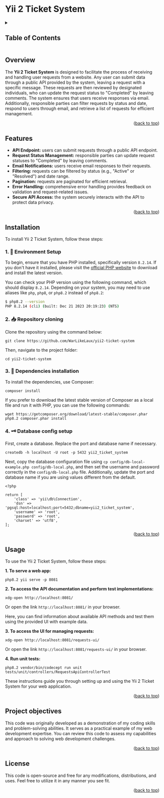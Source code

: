 <a name="readme-top"></a>

# Yii 2 Ticket System

<details>
<summary><h2>Table of Contents</h2></summary>

  - [Overview](#overview)
  - [Features](#features)
  - [Installation](#installation)
  - [Usage](#usage)
  - [Project objectives](#project-objectives)
  - [License](#license)
</details>

## Overview

The **Yii 2 Ticket System** is designed to facilitate the process of receiving and handling user requests from a website. Any user can submit data through a public API provided by the system, leaving a request with a specific message. These requests are then reviewed by designated individuals, who can update the request status to "Completed" by leaving comments. The system ensures that users receive responses via email. Additionally, responsible parties can filter requests by status and date, respond to users through email, and retrieve a list of requests for efficient management.

<p align="right">(<a href="#readme-top">back to top</a>)</p>

## Features

- **API Endpoint:** users can submit requests through a public API endpoint.
- **Request Status Management:** responsible parties can update request statuses to "Completed" by leaving comments.
- **Email Notifications:** users receive email responses to their requests.
- **Filtering:** requests can be filtered by status (e.g., "Active" or "Resolved") and date range.
- **Pagination:** requests are paginated for efficient retrieval.
- **Error Handling:** comprehensive error handling provides feedback on validation and request-related issues.
- **Secure API Access:** the system securely interacts with the API to protect data privacy.

<p align="right">(<a href="#readme-top">back to top</a>)</p>

## Installation

To install Yii 2 Ticket System, follow these steps:

### 1. 🐘 Environment Setup

To begin, ensure that you have PHP installed, specifically version `8.2.14`. If you don't have it installed, please visit the [official PHP website](https://www.php.net/downloads.php) to download and install the latest version.

You can check your PHP version using the following command, which should display `8.2.14`. Depending on your system, you may need to use aliases like `php`, `php8`, or `php8.2` instead of `php8.2`:

```bash
$ php8.2 --version
PHP 8.2.14 (cli) (built: Dec 21 2023 20:19:23) (NTS)
```

### 2. 📥 Repository cloning

Clone the repository using the command below:

```
git clone https://github.com/WarLikeLaux/yii2-ticket-system
```

Then, navigate to the project folder:

```
cd yii2-ticket-system
```

### 3. 🧩 Dependencies installation

To install the dependencies, use Composer:

```
composer install
```

If you prefer to download the latest stable version of Composer as a local file and run it with PHP, you can use the following commands:

```
wget https://getcomposer.org/download/latest-stable/composer.phar
php8.2 composer.phar install
```

### 4. 🗝️ Database config setup

First, create a database. Replace the port and database name if necessary.

```
createdb -h localhost -U root -p 5432 yii2_ticket_system
```

Next, copy the database configuration file using `cp config/db-local-example.php config/db-local.php`, and then set the username and password correctly in the `config/db-local.php` file. Additionally, update the port and database name if you are using values different from the default.

```
<?php

return [
    'class' => 'yii\db\Connection',
    'dsn' => 'pgsql:host=localhost;port=5432;dbname=yii2_ticket_system',
    'username' => 'root',
    'password' => 'root',
    'charset' => 'utf8',
];

```

<p align="right">(<a href="#readme-top">back to top</a>)</p>

## Usage

To use the Yii 2 Ticket System, follow these steps:

**1. To serve a web app:**
```
php8.2 yii serve -p 8081
```

**2. To access the API documentation and perform test implementations:**
```
xdg-open http://localhost:8081/
```

Or open the link `http://localhost:8081/` in your browser.

Here, you can find information about available API methods and test them using the provided UI with example data.

**3. To access the UI for managing requests:**

```
xdg-open http://localhost:8081/requests-ui/
```

Or open the link `http://localhost:8081/requests-ui/` in your browser.

**4. Run unit tests:**

```
php8.2 vendor/bin/codecept run unit tests/unit/controllers/RequestsApiControllerTest
```

These instructions guide you through setting up and using the Yii 2 Ticket System for your web application.

<p align="right">(<a href="#readme-top">back to top</a>)</p>

## Project objectives

This code was originally developed as a demonstration of my coding skills and problem-solving abilities. It serves as a practical example of my web development expertise. You can review this code to assess my capabilities and approach to solving web development challenges.

<p align="right">(<a href="#readme-top">back to top</a>)</p>

## License

This code is open-source and free for any modifications, distributions, and uses. Feel free to utilize it in any manner you see fit.

<p align="right">(<a href="#readme-top">back to top</a>)</p>